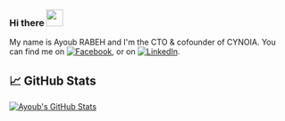 ### Hi there <img src="https://raw.githubusercontent.com/MartinHeinz/MartinHeinz/master/wave.gif" width="30px">

My name is Ayoub RABEH and I'm the CTO & cofounder of CYNOIA. You can find me on [![Facebook][1.2]][1],  or on [![LinkedIn][3.2]][3].

## &#x1f4c8; GitHub Stats

<a href="https://cynoia.com">
  <img align="center" src="https://github-readme-stats.vercel.app/api?username=ayoubrabeh&show_icons=true&line_height=27&count_private=true&title_color=ffffff&text_color=c9cacc&icon_color=2bbc8a&bg_color=1d1f21" alt="Ayoub's GitHub Stats" />
</a>

[1]: https://www.facebook.com/ayoub.dark/
[2]: https://github.com/ayoubrabeh
[3]: https://www.linkedin.com/in/ayoub-rabeh/
[3.2]: https://cynoia.com/img/in16.png (LinkedIn icon without padding)
[1.2]: https://cynoia.com/img/fb16.png
